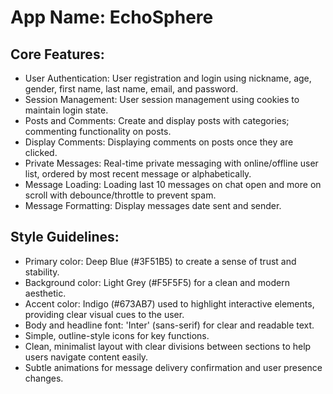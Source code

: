 # **App Name**: EchoSphere

## Core Features:

- User Authentication: User registration and login using nickname, age, gender, first name, last name, email, and password.
- Session Management: User session management using cookies to maintain login state.
- Posts and Comments: Create and display posts with categories; commenting functionality on posts.
- Display Comments: Displaying comments on posts once they are clicked.
- Private Messages: Real-time private messaging with online/offline user list, ordered by most recent message or alphabetically.
- Message Loading: Loading last 10 messages on chat open and more on scroll with debounce/throttle to prevent spam.
- Message Formatting: Display messages date sent and sender.

## Style Guidelines:

- Primary color: Deep Blue (#3F51B5) to create a sense of trust and stability.
- Background color: Light Grey (#F5F5F5) for a clean and modern aesthetic.
- Accent color: Indigo (#673AB7) used to highlight interactive elements, providing clear visual cues to the user.
- Body and headline font: 'Inter' (sans-serif) for clear and readable text.
- Simple, outline-style icons for key functions.
- Clean, minimalist layout with clear divisions between sections to help users navigate content easily.
- Subtle animations for message delivery confirmation and user presence changes.